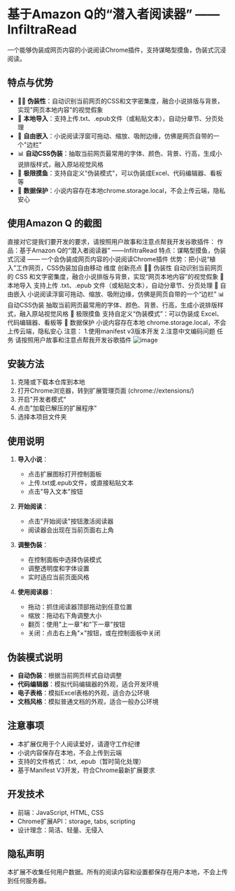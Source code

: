 # 基于Amazon Q的“潜入者阅读器” ——InfiltraRead

一个能够伪装成网页内容的小说阅读Chrome插件，支持谋略型摸鱼，伪装式沉浸阅读。

## 特点与优势

- 🕵️‍♀️ **伪装性**：自动识别当前网页的CSS和文字密集度，融合小说排版与背景，实现"网页本地内容"的视觉假象
- 📂 **本地导入**：支持上传.txt、.epub文件（或粘贴文本），自动分章节、分页处理
- 📎 **自由嵌入**：小说阅读浮窗可拖动、缩放、吸附边缘，仿佛是网页自带的一个"边栏"
- 📊 **自动CSS伪装**：抽取当前网页最常用的字体、颜色、背景、行高，生成小说排版样式，融入原站视觉风格
- 🧩 **极限摸鱼**：支持自定义"伪装模式"，可以伪装成Excel、代码编辑器、看板等
- 💾 **数据保护**：小说内容存在本地chrome.storage.local，不会上传云端，隐私安心

## 使用Amazon Q 的截图
直接对它提我们要开发的要求，请按照用户故事和注意点帮我开发谷歌插件：
作品：基于Amazon Q的“潜入者阅读器” ——InfiltraRead
特点：谋略型摸鱼，伪装式沉浸 —— 一个会伪装成网页内容的小说阅读Chrome插件
优势：把小说“植入”工作网页，CSS伪装加自由移动
维度 创新亮点
🕵‍♀ 伪装性 自动识别当前网页的 CSS 和文字密集度，融合小说排版与背景，实现“网页本地内容”的视觉假象
📂 本地导入 支持上传 .txt、.epub 文件（或粘贴文本），自动分章节、分页处理
📎 自由嵌入 小说阅读浮窗可拖动、缩放、吸附边缘，仿佛是网页自带的一个“边栏”
📊 自动CSS伪装 抽取当前网页最常用的字体、颜色、背景、行高，生成小说排版样式，融入原站视觉风格
🧩 极限摸鱼 支持自定义“伪装模式”：可以伪装成 Excel、代码编辑器、看板等
💾 数据保护 小说内容存在本地 chrome.storage.local，不会上传云端，隐私安心
注意：
1.使用manifest v3版本开发
2.注意中文编码问题
任务
请按照用户故事和注意点帮我开发谷歌插件
![image](https://github.com/user-attachments/assets/4d32f6eb-41d5-4041-920a-fd365507496b)


## 安装方法

1. 克隆或下载本仓库到本地
2. 打开Chrome浏览器，转到扩展管理页面 (chrome://extensions/)
3. 开启"开发者模式"
4. 点击"加载已解压的扩展程序"
5. 选择本项目文件夹

## 使用说明

1. **导入小说**：
   - 点击扩展图标打开控制面板
   - 上传.txt或.epub文件，或直接粘贴文本
   - 点击"导入文本"按钮

2. **开始阅读**：
   - 点击"开始阅读"按钮激活阅读器
   - 阅读器会出现在当前页面右上角

3. **调整伪装**：
   - 在控制面板中选择伪装模式
   - 调整透明度和字体设置
   - 实时适应当前页面风格

4. **使用阅读器**：
   - 拖动：抓住阅读器顶部拖动到任意位置
   - 缩放：拖动右下角调整大小
   - 翻页：使用"上一章"和"下一章"按钮
   - 关闭：点击右上角"×"按钮，或在控制面板中关闭

## 伪装模式说明

- **自动伪装**：根据当前网页样式自动调整
- **代码编辑器**：模拟代码编辑器的外观，适合开发环境
- **电子表格**：模拟Excel表格的外观，适合办公环境
- **文档风格**：模拟普通文档的外观，适合一般办公环境

## 注意事项

- 本扩展仅用于个人阅读爱好，请遵守工作纪律
- 小说内容保存在本地，不会上传到云端
- 支持的文件格式：.txt, .epub（暂时简化处理）
- 基于Manifest V3开发，符合Chrome最新扩展要求

## 开发技术

- 前端：JavaScript, HTML, CSS
- Chrome扩展API：storage, tabs, scripting
- 设计理念：简洁、轻量、无侵入

## 隐私声明

本扩展不收集任何用户数据。所有的阅读内容和设置都保存在用户本地，不会上传到任何服务器。 
